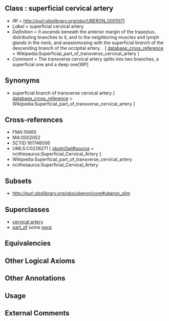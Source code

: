 
## Class : superficial cervical artery

 * *IRI* = http://purl.obolibrary.org/obo/UBERON_0001071
 * *Label* = superficial cervical artery
 * *Definition* = It ascends beneath the anterior margin of the trapezius, distributing branches to it, and to the neighboring muscles and lymph glands in the neck, and anastomosing with the superficial branch of the descending branch of the occipital artery. . [ [database_cross_reference](../../ef/oboInOwl#hasDbXref.md) = Wikipedia:Superficial_part_of_transverse_cervical_artery ]
 * *Comment* = The transverse cervical artery splits into two branches, a superficial one and a deep one[WP]

## Synonyms

 * superficial branch of transverse cervical artery [ [database_cross_reference](../../ef/oboInOwl#hasDbXref.md) = Wikipedia:Superficial_part_of_transverse_cervical_artery ]

## Cross-references

 * FMA:10665
 * MA:0002052
 * SCTID:161746006
 * UMLS:C0226271 [ [oboInOwl#source](../../ce/oboInOwl#source.md) = ncithesaurus:Superficial_Cervical_Artery ]
 * Wikipedia:Superficial_part_of_transverse_cervical_artery
 * ncithesaurus:Superficial_Cervical_Artery

## Subsets

 * http://purl.obolibrary.org/obo/uberon/core#uberon_slim

## Superclasses

 * [cervical artery](../../UBERON/20/UBERON_0012320.md)
 * [part_of](../../BFO/50/BFO_0000050.md) some [neck](../../UBERON/74/UBERON_0000974.md)

## Equivalencies


## Other Logical Axioms


## Other Annotations


## Usage


## External Comments

